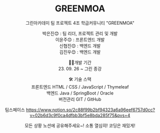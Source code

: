 <div align=center>
  
# GREENMOA
그린아카데미 팀 프로젝트 4조
학급커뮤니티 "GREENMOA"



박은진😊 : 팀 리더, 프로젝트 관리 및 개발 <br>
이윤주😊 : 프론트엔드 개발 <br>
신협진😊 : 백엔드 개발 <br>
김진우😊 : 백엔드 개발 <br>




🏃‍♂️개발 기간 <br>
23. 09. 26 ~ 그린 종강




🛠️ 기술 스택 <br>
프론트엔드 HTML / CSS / JavaScript / Thymeleaf <br>
백엔드 Java / SpringBoot / Oracle <br>
버전관리 GIT / GitHub



팀스페이스
https://www.notion.so/2c88f99b2bf94323a6a96eef6757d0cc?v=02b6d3c9f0ca4dfbb3bf5e8bda285f75&pvs=4

모든 상황 노션에 공유해주세요~!
소통 열심히!
코딩은 재밌게!

</div>
